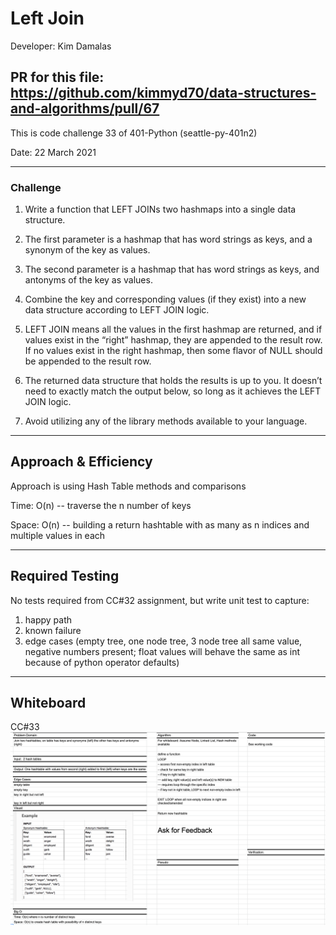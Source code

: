 # Left Join

Developer: Kim Damalas

## PR for this file: https://github.com/kimmyd70/data-structures-and-algorithms/pull/67

This is code challenge 33 of 401-Python (seattle-py-401n2)

Date: 22 March 2021
____________________
### Challenge 

1. Write a function that LEFT JOINs two hashmaps into a single data structure.

2. The first parameter is a hashmap that has word strings as keys, and a synonym of the key as values.

3. The second parameter is a hashmap that has word strings as keys, and antonyms of the key as values.

4. Combine the key and corresponding values (if they exist) into a new data structure according to LEFT JOIN logic.

5. LEFT JOIN means all the values in the first hashmap are returned, and if values exist in the “right” hashmap, they are appended to the result row. If no values exist in the right hashmap, then some flavor of NULL should be appended to the result row.

6. The returned data structure that holds the results is up to you. It doesn’t need to exactly match the output below, so long as it achieves the LEFT JOIN logic.

7. Avoid utilizing any of the library methods available to your language.

____________

## Approach & Efficiency

Approach is using Hash Table methods and comparisons


Time:   O(n) -- traverse the n number of keys

Space:  O(n) -- building a return hashtable with as many as n indices and multiple values in each

_____________
## Required Testing

No tests required from CC#32 assignment, but write unit test to capture:
1. happy path
2. known failure
3. edge cases (empty tree, one node tree, 3 node tree all same value, negative numbers present; float values will behave the same as int because of python operator defaults)
_________________

## Whiteboard

CC#33
![Left Join Whiteboard](./assets/left-join-whiteboard.png)

